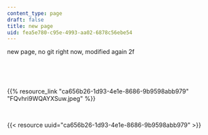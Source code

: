 ```yaml
---
content_type: page
draft: false
title: new page
uid: fea5e780-c95e-4993-aa02-6878c56ebe54
---
```

new page, no git right now, modified again 2f

 

 

{{% resource_link "ca656b26-1d93-4e1e-8686-9b9598abb979" "FQvhri9WQAYXSuw.jpeg" %}}

 

{{< resource uuid="ca656b26-1d93-4e1e-8686-9b9598abb979" >}}